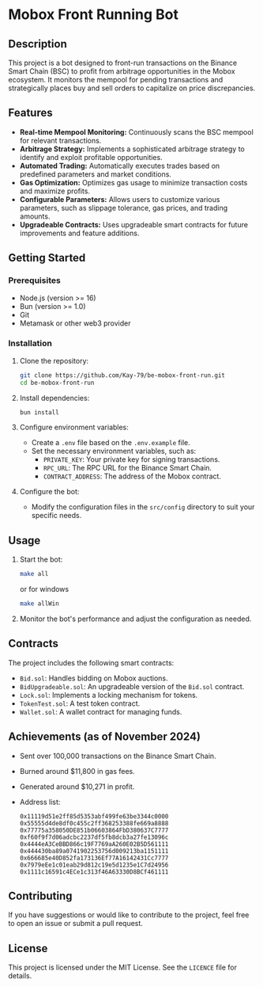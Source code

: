 # Mobox Front Running Bot

## Description

This project is a bot designed to front-run transactions on the Binance Smart Chain (BSC) to profit from arbitrage opportunities in the Mobox ecosystem. It monitors the mempool for pending transactions and strategically places buy and sell orders to capitalize on price discrepancies.

## Features

-   **Real-time Mempool Monitoring:** Continuously scans the BSC mempool for relevant transactions.
-   **Arbitrage Strategy:** Implements a sophisticated arbitrage strategy to identify and exploit profitable opportunities.
-   **Automated Trading:** Automatically executes trades based on predefined parameters and market conditions.
-   **Gas Optimization:** Optimizes gas usage to minimize transaction costs and maximize profits.
-   **Configurable Parameters:** Allows users to customize various parameters, such as slippage tolerance, gas prices, and trading amounts.
-   **Upgradeable Contracts:** Uses upgradeable smart contracts for future improvements and feature additions.

## Getting Started

### Prerequisites

-   Node.js (version >= 16)
-   Bun (version >= 1.0)
-   Git
-   Metamask or other web3 provider

### Installation

1. Clone the repository:

    ```bash
    git clone https://github.com/Kay-79/be-mobox-front-run.git
    cd be-mobox-front-run
    ```

2. Install dependencies:

    ```bash
    bun install
    ```

3. Configure environment variables:

    - Create a `.env` file based on the `.env.example` file.
    - Set the necessary environment variables, such as:
        - `PRIVATE_KEY`: Your private key for signing transactions.
        - `RPC_URL`: The RPC URL for the Binance Smart Chain.
        - `CONTRACT_ADDRESS`: The address of the Mobox contract.

4. Configure the bot:

    - Modify the configuration files in the `src/config` directory to suit your specific needs.

## Usage

1. Start the bot:

    ```bash
    make all
    ```

    or for windows

    ```bash
    make allWin
    ```

2. Monitor the bot's performance and adjust the configuration as needed.

## Contracts

The project includes the following smart contracts:

-   `Bid.sol`: Handles bidding on Mobox auctions.
-   `BidUpgradeable.sol`: An upgradeable version of the `Bid.sol` contract.
-   `Lock.sol`: Implements a locking mechanism for tokens.
-   `TokenTest.sol`: A test token contract.
-   `Wallet.sol`: A wallet contract for managing funds.

## Achievements (as of November 2024)

-   Sent over 100,000 transactions on the Binance Smart Chain.
-   Burned around $11,800 in gas fees.
-   Generated around $10,271 in profit.
-   Address list:

    ```
    0x11119d51e2ff85d5353abf499fe63be3344c0000
    0x55555d4de8df0c455c2ff368253388fe669a8888
    0x77775a358050DE851b06603864FbD380637C7777
    0xf60f9f7d06adcbc2237df5fb8dcb3a27fe13096c
    0x4444eA3CeBBD866c19F7769aA260E02B5D561111
    0x444430ba89a0741902253756d009213ba1151111
    0x666685e40D852fa173136Ef77A16142431Cc7777
    0x7979eEe1c01eab29d812c19e5d1235e1C7d24956
    0x1111c16591c4ECe1c313f46A63330D8BCf461111
    ```

## Contributing

If you have suggestions or would like to contribute to the project, feel free to open an issue or submit a pull request.

## License

This project is licensed under the MIT License. See the `LICENCE` file for details.
